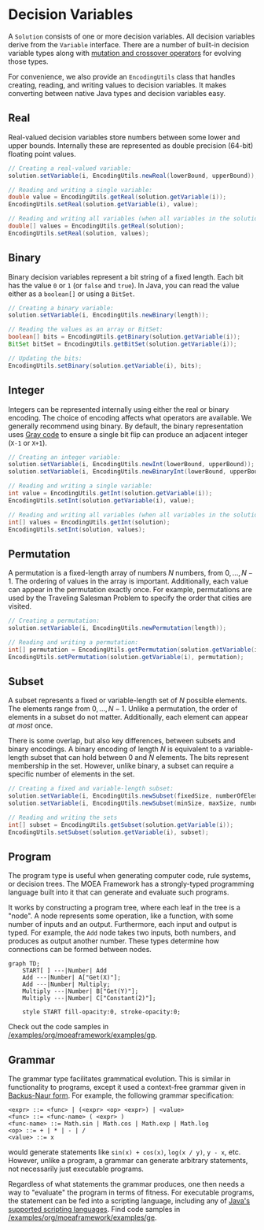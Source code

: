 # Decision Variables

A `Solution` consists of one or more decision variables.  All decision variables derive from the `Variable`
interface.  There are a number of built-in decision variable types along with
[mutation and crossover operators](listOfOperators.md) for evolving those types.

For convenience, we also provide an `EncodingUtils` class that handles creating, reading, and writing values to
decision variables.  It makes converting between native Java types and decision variables easy.

## Real

Real-valued decision variables store numbers between some lower and upper bounds.  Internally these are represented as
double precision (64-bit) floating point values.

<!-- java:test/org/moeaframework/snippet/VariableSnippet.java [36:45] {keepComments} -->

```java
// Creating a real-valued variable:
solution.setVariable(i, EncodingUtils.newReal(lowerBound, upperBound));

// Reading and writing a single variable:
double value = EncodingUtils.getReal(solution.getVariable(i));
EncodingUtils.setReal(solution.getVariable(i), value);

// Reading and writing all variables (when all variables in the solution are real-valued):
double[] values = EncodingUtils.getReal(solution);
EncodingUtils.setReal(solution, values);
```

## Binary

Binary decision variables represent a bit string of a fixed length.  Each bit has the value `0` or `1` (or `false`
and `true`).  In Java, you can read the value either as a `boolean[]` or using a `BitSet`.

<!-- java:test/org/moeaframework/snippet/VariableSnippet.java [54:62] {keepComments} -->

```java
// Creating a binary variable:
solution.setVariable(i, EncodingUtils.newBinary(length));

// Reading the values as an array or BitSet:
boolean[] bits = EncodingUtils.getBinary(solution.getVariable(i));
BitSet bitSet = EncodingUtils.getBitSet(solution.getVariable(i));

// Updating the bits:
EncodingUtils.setBinary(solution.getVariable(i), bits);
```

## Integer

Integers can be represented internally using either the real or binary encoding.  The choice of encoding affects what
operators are available.  We generally recommend using binary.  By default, the binary representation uses
[Gray code](https://en.wikipedia.org/wiki/Gray_code) to ensure a single bit flip can produce an adjacent integer
(`X-1` or `X+1`).

<!-- java:test/org/moeaframework/snippet/VariableSnippet.java [72:82] {keepComments} -->

```java
// Creating an integer variable:
solution.setVariable(i, EncodingUtils.newInt(lowerBound, upperBound));
solution.setVariable(i, EncodingUtils.newBinaryInt(lowerBound, upperBound));

// Reading and writing a single variable:
int value = EncodingUtils.getInt(solution.getVariable(i));
EncodingUtils.setInt(solution.getVariable(i), value);

// Reading and writing all variables (when all variables in the solution are integers):
int[] values = EncodingUtils.getInt(solution);
EncodingUtils.setInt(solution, values);
```

## Permutation

A permutation is a fixed-length array of numbers $N$ numbers, from $0, ..., N-1$.  The ordering of values in the array
is important.  Additionally, each value can appear in the permutation exactly once.  For example, permutations are
used by the Traveling Salesman Problem to specify the order that cities are visited.

<!-- java:test/org/moeaframework/snippet/VariableSnippet.java [91:96] {keepComments} -->

```java
// Creating a permutation:
solution.setVariable(i, EncodingUtils.newPermutation(length));

// Reading and writing a permutation:
int[] permutation = EncodingUtils.getPermutation(solution.getVariable(i));
EncodingUtils.setPermutation(solution.getVariable(i), permutation);
```

## Subset

A subset represents a fixed or variable-length set of $N$ possible elements.  The elements range from $0, ..., N-1$.
Unlike a permutation, the order of elements in a subset do not matter.  Additionally, each element can appear *at most*
once.

There is some overlap, but also key differences, between subsets and binary encodings.  A binary encoding of length
$N$ is equivalent to a variable-length subset that can hold between $0$ and $N$ elements.  The bits represent
membership in the set.  However, unlike binary, a subset can require a specific number of elements in the set.

<!-- java:test/org/moeaframework/snippet/VariableSnippet.java [108:114] {keepComments} -->

```java
// Creating a fixed and variable-length subset:
solution.setVariable(i, EncodingUtils.newSubset(fixedSize, numberOfElements));
solution.setVariable(i, EncodingUtils.newSubset(minSize, maxSize, numberOfElements));

// Reading and writing the sets
int[] subset = EncodingUtils.getSubset(solution.getVariable(i));
EncodingUtils.setSubset(solution.getVariable(i), subset);
```

## Program

The program type is useful when generating computer code, rule systems, or decision trees.  The MOEA Framework has a
strongly-typed programming language built into it that can generate and evaluate such programs.

It works by constructing a program tree, where each leaf in the tree is a "node".  A node represents some operation,
like a function, with some number of inputs and an output.  Furthermore, each input and output is typed.  For example,
the `Add` node takes two inputs, both numbers, and produces as output another number.  These types determine how
connections can be formed between nodes.

```mermaid
graph TD;
    START[ ] ---|Number| Add
    Add ---|Number| A["Get(X)"];
    Add ---|Number| Multiply;
    Multiply ---|Number| B["Get(Y)"];
    Multiply ---|Number| C["Constant(2)"];
    
    style START fill-opacity:0, stroke-opacity:0;
```

Check out the code samples in [/examples/org/moeaframework/examples/gp](../examples/org/moeaframework/examples/gp).

## Grammar

The grammar type facilitates grammatical evolution.  This is similar in functionality to programs, except it used a
context-free grammar given in [Backus-Naur form](https://en.wikipedia.org/wiki/Backus%E2%80%93Naur_form).  For example,
the following grammar specification:

<!-- text:examples/org/moeaframework/examples/ge/regression/grammar.bnf -->

```text
<expr> ::= <func> | (<expr> <op> <expr>) | <value>
<func> ::= <func-name> ( <expr> )
<func-name> ::= Math.sin | Math.cos | Math.exp | Math.log
<op> ::= + | * | - | /
<value> ::= x
```

would generate statements like `sin(x) + cos(x)`, `log(x / y)`, `y - x`, etc.  However, unlike a program, a
grammar can generate arbitrary statements, not necessarily just executable programs.

Regardless of what statements the grammar produces, one then needs a way to "evaluate" the program in terms of fitness.
For executable programs, the statement can be fed into a scripting language, including any of
[Java's supported scripting languages](https://objectcomputing.com/resources/publications/sett/march-2001-scripting-languages-for-java).
Find code samples in [/examples/org/moeaframework/examples/ge](../examples/org/moeaframework/examples/ge).

